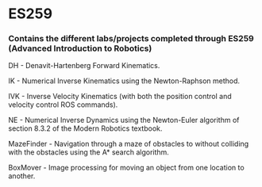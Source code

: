 # ES259
### Contains the different labs/projects completed through ES259 (Advanced Introduction to Robotics) 

DH - Denavit-Hartenberg Forward Kinematics.

IK - Numerical Inverse Kinematics using the Newton-Raphson method.

IVK - Inverse Velocity Kinematics (with both the position control and velocity control ROS commands).

NE - Numerical Inverse Dynamics using the Newton-Euler algorithm of section 8.3.2 of the Modern Robotics textbook.

MazeFinder - Navigation through a maze of obstacles to without colliding with the obstacles using the A* search algorithm.

BoxMover - Image processing for moving an object from one location to another.
